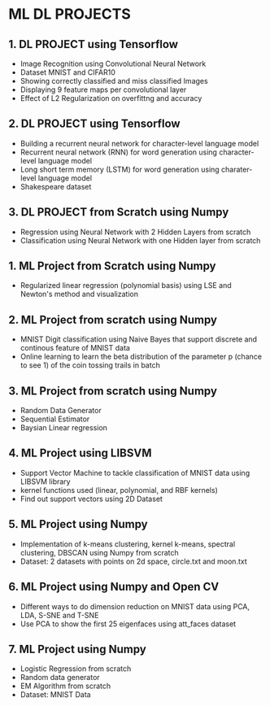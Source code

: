 # ML DL PROJECTS
## 1. DL PROJECT using Tensorflow
 - Image Recognition using Convolutional Neural Network
 - Dataset MNIST and CIFAR10
 - Showing correctly classified and miss classified Images
 - Displaying 9 feature maps per convolutional layer
 - Effect of L2 Regularization on overfittng and accuracy
## 2. DL PROJECT using Tensorflow
- Building a recurrent neural network for character-level language
model
- Recurrent neural network (RNN) for word generation using character-level language model
- Long short term memory (LSTM) for word generation using charater-level language model 
- Shakespeare dataset
## 3. DL PROJECT from Scratch using Numpy
- Regression using Neural Network with 2 Hidden Layers from scratch
- Classification using Neural Network with one Hidden layer from scratch
## 1. ML Project from Scratch using Numpy 
- Regularized linear regression (polynomial basis) using LSE and Newton's method and
visualization
## 2. ML Project from scratch using Numpy
- MNIST Digit classification using Naive Bayes that support discrete and continous feature of MNIST data
- Online learning to learn the beta distribution of the parameter p (chance to see 1) of the coin
tossing trails in batch
## 3. ML Project from scratch using Numpy
- Random Data Generator
- Sequential Estimator
- Baysian Linear regression
## 4. ML Project using LIBSVM
- Support Vector Machine to tackle classification of MNIST data using LIBSVM library
- kernel functions used (linear, polynomial, and RBF kernels)
- Find out support vectors using 2D Dataset
## 5. ML Project using Numpy 
- Implementation of k-means clustering, kernel k-means, spectral clustering, DBSCAN using Numpy from scratch
- Dataset: 2 datasets with points on 2d space, circle.txt and moon.txt
## 6. ML Project using Numpy and Open CV
- Different ways to do dimension reduction on MNIST data using PCA, LDA, S-SNE and T-SNE
- Use PCA to show the first 25 eigenfaces using att_faces dataset
## 7. ML Project using Numpy
- Logistic Regression from scratch
- Random data generator 
- EM Algorithm from scratch
- Dataset: MNIST Data
